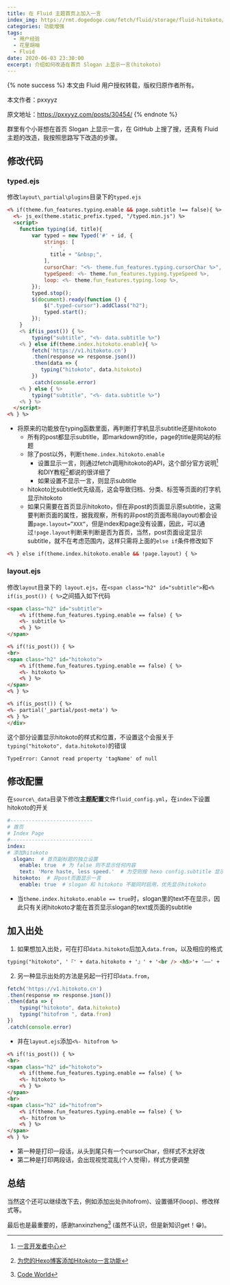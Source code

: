 ```yaml
---
title: 在 Fluid 主题首页上加入一言
index_img: https://rmt.dogedoge.com/fetch/fluid/storage/fluid-hitokoto/cover.png?w=480&fmt=webp
categories: 功能增强
tags:
  - 用户经验
  - 花里胡哨
  - Fluid
date: 2020-06-03 23:30:00
excerpt: 介绍如何改造在首页 Slogan 上显示一言(hitokoto)
---
```


{% note success %}
本文由 Fluid 用户授权转载，版权归原作者所有。

本文作者：pxxyyz

原文地址：https://pxxyyz.com/posts/30454/
{% endnote %}

群里有个小哥想在首页 Slogan 上显示一言，在 GitHub 上搜了搜，还真有 Fluid 主题的改造，我按照思路写下改造的步骤。

## 修改代码

### typed.ejs

修改`layout\_partial\plugins`目录下的`typed.ejs`

```html
<% if(theme.fun_features.typing.enable && page.subtitle !== false){ %>
  <%- js_ex(theme.static_prefix.typed, "/typed.min.js") %>
  <script>
    function typing(id, title){
        var typed = new Typed('#' + id, {
            strings: [
              '  ',
              title + "&nbsp;",
            ],
            cursorChar: "<%- theme.fun_features.typing.cursorChar %>",
            typeSpeed: <%- theme.fun_features.typing.typeSpeed %>,
            loop: <%- theme.fun_features.typing.loop %>,
        });
        typed.stop();
        $(document).ready(function () {
            $(".typed-cursor").addClass("h2");
            typed.start();
        });
    }
    <% if(is_post()) { %>
        typing("subtitle", "<%- data.subtitle %>")
    <% } else if(theme.index.hitokoto.enable){ %>
        fetch('https://v1.hitokoto.cn')
        .then(response => response.json())
        .then(data => {
           typing("hitokoto", data.hitokoto)
        })
        .catch(console.error)
    <% } else { %>
        typing("subtitle", "<%- data.subtitle %>")
    <% } %>
  </script>
<% } %>
```

- 将原来的功能放在typing函数里面，再判断打字机显示subtitle还是hitokoto
  - 所有的post都显示subtitle，即markdown的title，page的title是网站的标题
  - 除了post以外，判断`theme.index.hitokoto.enable`
    - 设置显示一言，则通过fetch调用hitokoto的API，这个部分官方说明[^1]和DIY教程[^2]都说的很详细了
    - 如果设置不显示一言，则显示subtitle
  - hitokoto比subtitle优先级高，这会导致归档、分类、标签等页面的打字机显示hitokoto
  - 如果只需要在首页显示hitokoto，但在非post的页面显示原subtitle，这需要判断页面的属性，据我观察，所有的非post的页面布局(layout)都会设置`page.layout=”XXX“`，但是index和page没有设置，因此，可以通过`!page.layout`判断来判断是否为首页，当然，post页面设定显示subtitle，就不在考虑范围内，这样只需将上面的`else if`条件修改如下

```html
<% } else if(theme.index.hitokoto.enable && !page.layout) { %>
```

### layout.ejs

修改`layout`目录下的` layout.ejs`，在`<span class="h2" id="subtitle">`和`<% if(is_post()) { %>`之间插入如下代码

```html
<span class="h2" id="subtitle">
    <% if(theme.fun_features.typing.enable == false) { %>
    <%- subtitle %>
    <% } %>
</span>

<% if(!is_post()) { %>
<br>
<span class="h2" id="hitokoto">
    <% if(theme.fun_features.typing.enable == false) { %>
    <%- hitokoto %>
    <% } %>
</span>
<% } %>

<% if(is_post()) { %>
<%- partial('_partial/post-meta') %>
<% } %>
</div>
```
这个部分设置显示hitokoto的样式和位置，不设置这个会报关于`typing("hitokoto", data.hitokoto)`的错误

```
TypeError: Cannot read property 'tagName' of null
```

## 修改配置

在`source\_data`目录下修改**主题配置**文件`fluid_config.yml`，在`index`下设置hitokoto的开关

```yaml
#---------------------------
# 首页
# Index Page
#---------------------------
index:
# 添加hitokoto
  slogan:  # 首页副标题的独立设置
    enable: true  # 为 false 则不显示任何内容
    text: 'More haste, less speed.'  # 为空则按 hexo config.subtitle 显示
  hitokoto:  # 非post页面显示一言
    enable: true  # slogan 和 hitokoto 不能同时启用，优先显示hitokoto
```

- 当`theme.index.hitokoto.enable == true`时，slogan里的text不在显示，因此只有关闭hitokoto才能在首页显示slogan的text或页面的subtitle

## 加入出处

1. 如果想加入出处，可在打印`data.hitokoto`后加入`data.from`，以及相应的格式

```html
typing("hitokoto", '『' + data.hitokoto + '』' + '<br /> <h5>'+ '——' + '「' + data.from + '」' + '</h5>')
```

2. 另一种显示出处的方法是另起一行打印`data.from`，

```js
fetch('https://v1.hitokoto.cn')
.then(response => response.json())
.then(data => {
    typing("hitokoto", data.hitokoto)
    typing("hitofrom ", data.from)
})
.catch(console.error)
```

- 并在`layout.ejs`添加`<%- hitofrom %>`

```html
<% if(!is_post()) { %>
<br>
<span class="h2" id="hitokoto">
    <% if(theme.fun_features.typing.enable == false) { %>
    <%- hitokoto %>
    <% } %>
</span>
<br>
<span class="h2" id="hitofrom">
    <% if(theme.fun_features.typing.enable == false) { %>
    <%- hitofrom %>
    <% } %>
</span>
<% } %>
```

- 第一种是打印一段话，从头到尾只有一个cursorChar，但样式不太好改
- 第二种是打印两段话，会出现视觉混乱(个人觉得)，样式方便调整

## 总结

当然这个还可以继续改下去，例如添加出处(hitofrom)、设置循环(loop)、修改样式等。

最后也是最重要的，感谢tanxinzheng[^3] (虽然不认识，但是新知识get！😁)。

[^1]: [一言开发者中心](https://developer.hitokoto.cn/)
[^2]: [为您的Hexo博客添加Hitokoto一言功能](https://blog.bill.moe/add-hitokoto/)
[^3]: [Code World](http://tanxinzheng.github.io/)
